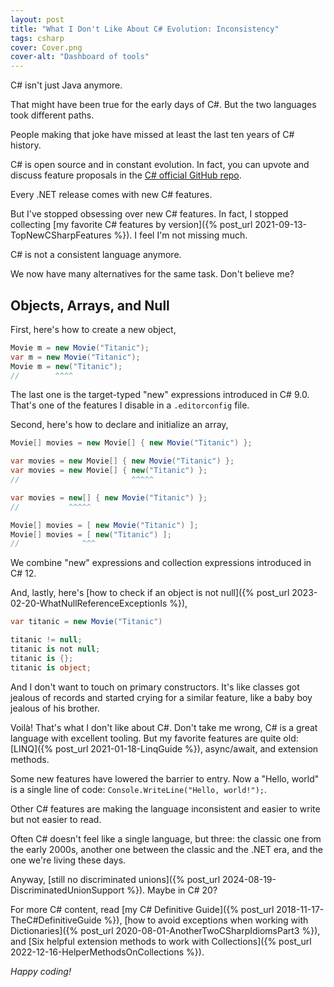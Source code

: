 ```yaml
---
layout: post
title: "What I Don't Like About C# Evolution: Inconsistency"
tags: csharp
cover: Cover.png
cover-alt: "Dashboard of tools" 
---
```


C# isn't just Java anymore.

That might have been true for the early days of C#. But the two languages took different paths.

People making that joke have missed at least the last ten years of C# history.

C# is open source and in constant evolution. In fact, you can upvote and discuss feature proposals in the [C# official GitHub repo](https://github.com/dotnet/csharplang).

Every .NET release comes with new C# features.

But I've stopped obsessing over new C# features. In fact, I stopped collecting [my favorite C# features by version]({% post_url 2021-09-13-TopNewCSharpFeatures %}). I feel I'm not missing much.

C# is not a consistent language anymore.

We now have many alternatives for the same task. Don't believe me?

## Objects, Arrays, and Null

First, here's how to create a new object,

```csharp
Movie m = new Movie("Titanic");
var m = new Movie("Titanic");
Movie m = new("Titanic");
//        ^^^^
```

The last one is the target-typed "new" expressions introduced in C# 9.0. That's one of the features I disable in a `.editorconfig` file.

Second, here's how to declare and initialize an array,

```csharp
Movie[] movies = new Movie[] { new Movie("Titanic") };

var movies = new Movie[] { new Movie("Titanic") };
var movies = new Movie[] { new("Titanic") };
//                         ^^^^^

var movies = new[] { new Movie("Titanic") };
//           ^^^^^

Movie[] movies = [ new Movie("Titanic") ];
Movie[] movies = [ new("Titanic") ];
//              ^^^
```

We combine "new" expressions and collection expressions introduced in C# 12.

And, lastly, here's [how to check if an object is not null]({% post_url 2023-02-20-WhatNullReferenceExceptionIs %}),

```csharp
var titanic = new Movie("Titanic")

titanic != null;
titanic is not null;
titanic is {};
titanic is object;
```

And I don't want to touch on primary constructors. It's like classes got jealous of records and started crying for a similar feature, like a baby boy jealous of his brother.

Voilà! That's what I don't like about C#. Don't take me wrong, C# is a great language with excellent tooling. But my favorite features are quite old: [LINQ]({% post_url 2021-01-18-LinqGuide %}), async/await, and extension methods.

Some new features have lowered the barrier to entry. Now a "Hello, world" is a single line of code: `Console.WriteLine("Hello, world!");`.

Other C# features are making the language inconsistent and easier to write but not easier to read.

Often C# doesn't feel like a single language, but three: the classic one from the early 2000s, another one between the classic and the .NET era, and the one we're living these days.

Anyway, [still no discriminated unions]({% post_url 2024-08-19-DiscriminatedUnionSupport %}). Maybe in C# 20?

For more C# content, read [my C# Definitive Guide]({% post_url 2018-11-17-TheC#DefinitiveGuide %}), [how to avoid exceptions when working with Dictionaries]({% post_url 2020-08-01-AnotherTwoCSharpIdiomsPart3 %}), and [Six helpful extension methods to work with Collections]({% post_url 2022-12-16-HelperMethodsOnCollections %}).

_Happy coding!_
